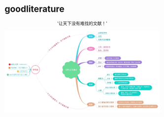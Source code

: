 # goodliterature
<center>'让天下没有难找的文献！'</center>

![image](https://github.com/goodqdy/goodliterature/blob/master/%E8%80%81%E4%BA%BA%E4%B8%8E%E6%B5%B7%E7%BB%88%E7%89%88.jpg?raw=true)

